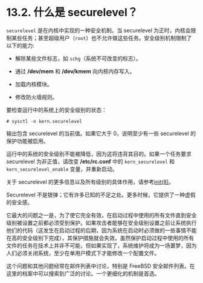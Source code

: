 # 13.2. 什么是 securelevel？

`securelevel` 是在内核中实现的一种安全机制。当 securelevel 为正时，内核会限制某些任务；甚至超级用户（`root`）也不允许做这些任务。安全级别机制限制了以下的能力:

- 解除某些文件标志，如 `schg`（系统不可改变的标志）。

- 通过 **/dev/mem** 和 **/dev/kmem** 向内核内存写入。

- 加载内核模块。

- 修改防火墙规则。

要检查运行中的系统上的安全级别的状态：

```
# sysctl -n kern.securelevel
```

输出包含 securelevel 的当前值。如果它大于 0，说明至少有一些 securelevel 的保护功能被启用。

运行中的系统的安全级别不能被降低，因为这将违背其目的。如果一个任务要求 securelevel 为非正值，请改变 **/etc/rc.conf** 中的 `kern_securelevel` 和 `kern_securelevel_enable` 变量，并重新启动。

关于 securelevel 的更多信息以及所有级别的具体作用，请参考[init(8)](https://www.freebsd.org/cgi/man.cgi?query=init&sektion=8&format=html)。

Securelevel 不是银弹；它有许多已知的不足之处。更多时候，它提供了一种虚假的安全感。

它最大的问题之一是，为了使它完全有效，在启动过程中使用的所有文件直到安全级别被设置之前都必须受到保护。如果攻击者能够在安全级别设置之前让系统执行他们的代码（这发生在启动过程的后期，因为系统在启动时必须做的一些事情不能在高的安全级别下完成），其保护措施就会失效。虽然保护启动过程中使用的所有文件的任务在技术上并非不可能，但如果实现了，系统维护将成为一场噩梦，因为人们必须关闭系统，至少在单用户模式下才能修改一个配置文件。

这个问题和其他问题经常在邮件列表中讨论，特别是 FreeBSD 安全邮件列表。在这里的档案中可以搜索到广泛的讨论。一个更细化的机制是首选。

